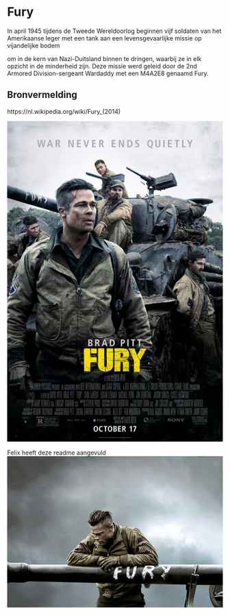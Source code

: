 <!DOCTYPE html>
<html lang="en">
<head>
    <meta charset="UTF-8">
    <meta name="viewport" content="width=device-width, initial-scale=1.0">
</head>
<body>
    
<h1>Fury</h1>
<p>In april 1945 tijdens de Tweede Wereldoorlog beginnen vijf soldaten van het Amerikaanse leger met een tank aan een levensgevaarlijke missie op vijandelijke bodem </p>
<p>om in de kern van Nazi-Duitsland binnen te dringen, waarbij ze in elk opzicht in de minderheid zijn. Deze missie werd geleid door de 2nd Armored Division-sergeant Wardaddy met een M4A2E8 genaamd Fury.</p>

<h2>Bronvermelding</h2>
<p>https://nl.wikipedia.org/wiki/Fury_(2014)</p>

<img src="img/fury.jpg" alt="Poster">


Felix heeft deze readme aangevuld
<img src="img/fury__2014__wallpaper.jpg" alt="fury wallpaper">

</body>
</html>
